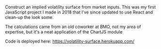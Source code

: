 Construct an implied volatility surface from market inputs. This was my first JavaScript project I made in 2018 that I've since updated to use React and clean-up the look some.

The calculations came from an old coworker at BMO,  not my area of expertise, but it's a neat application of the ChartJS module

Code is deployed here: https://volatility-surface.herokuapp.com/

